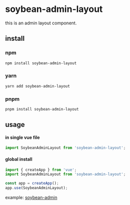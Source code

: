 # soybean-admin-layout

this is an admin layout component.

## install

### npm

```bash
npm install soybean-admin-layout
```

### yarn

```bash
yarn add soybean-admin-layout
```

### pnpm

```bash
pnpm install soybean-admin-layout
```

## usage

#### in single vue file

```typescript
import SoybeanAdminLayout from 'soybean-admin-layout';
```

#### global install

```typescript
import { createApp } from 'vue';
import SoybeanAdminLayout from 'soybean-admin-layout';

const app = createApp();
app.use(SoybeanAdminLayout);
```

example: [soybean-admin](https://soybean.pro)

